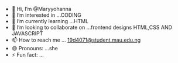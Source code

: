- 👋 Hi, I’m @Maryyohanna
- 👀 I’m interested in ...CODING
- 🌱 I’m currently learning ...HTML
- 💞️ I’m looking to collaborate on ...frontend designs HTML,CSS AND JAVASCRIPT
- 📫 How to reach me ... 19d4071@student.mau.edu.ng
- 😄 Pronouns: ...she
- ⚡ Fun fact: ...

<!---
Maryyohanna/Maryyohanna is a ✨ special ✨ repository because its `README.md` (this file) appears on your GitHub profile.
You can click the Preview link to take a look at your changes.
--->
